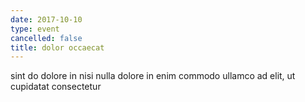 ```yaml
---
date: 2017-10-10
type: event
cancelled: false
title: dolor occaecat
---
```

sint do dolore in nisi nulla dolore in enim commodo ullamco ad elit, ut cupidatat consectetur